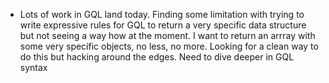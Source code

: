 ---
---

- Lots of work in GQL land today. Finding some limitation with trying to write expressive rules for GQL to return a very specific data structure but not seeing a way how at the moment. I want to return an arrray with some very specific objects, no less, no more. Looking for a clean way to do this but hacking around the edges. Need to dive deeper in GQL syntax
